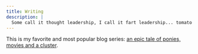 ```yaml
---
title: Writing
description: |
  Some call it thought leadership, I call it fart leadership... tomato tomahto
---
```


This is my favorite and most popular blog series: [an epic tale of ponies, movies and a cluster](/blog/2017/10/my-little-cluster/).
